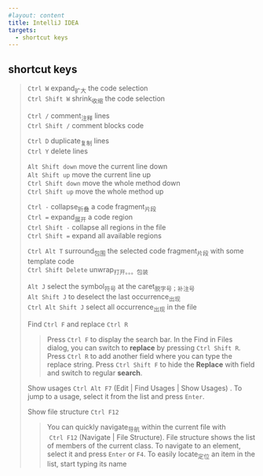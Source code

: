 ```yaml
---
#layout: content
title: IntelliJ IDEA
targets:
  - shortcut keys
---
```


## shortcut keys

> `Ctrl W` expand<sub>扩大</sub> the code selection \
> `Ctrl Shift W` shrink<sub>收缩</sub> the code selection
>
> `Ctrl /` comment<sub>注释</sub> lines \
> `Ctrl Shift /` comment blocks code
>
> `Ctrl D` duplicate<sub>复制</sub> lines \
> `Ctrl Y` delete lines
>
> `Alt Shift down` move the current line down \
> `Alt Shift up` move the current line up \
> `Ctrl Shift down` move the whole method down \
> `Ctrl Shift up` move the whole method up
>
> `Ctrl -` collapse<sub>折叠</sub> a code fragment<sub>片段</sub> \
> `Ctrl =` expand<sub>展开</sub> a code region \
> `Ctrl Shift -` collapse all regions in the file \
> `Ctrl Shift =` expand all available regions
>
> `Ctrl Alt T` surround<sub>包围</sub> the selected code fragment<sub>片段</sub> with some template code \
> `Ctrl Shift Delete` unwrap<sub>打开。。。包装</sub>
>
> `Alt J` select the symbol<sub>符号</sub> at the caret<sub>脱字号；补注号</sub> \
> `Alt Shift J` to deselect the last occurrence<sub>出现</sub> \
> `Ctrl Alt Shift J` select all occurrence<sub>出现</sub> in the file
>
> Find `Ctrl F` and replace `Ctrl R`
> > Press `Ctrl F` to display the search bar. In the Find in Files dialog, you can switch to **replace** by pressing `Ctrl Shift R`.\
> > Press `Ctrl R` to add another field where you can type the replace string. Press `Ctrl Shift F` to hide the **Replace** with field and switch to regular **search**.
>
> Show usages `Ctrl Alt F7` (Edit | Find Usages | Show Usages) . To jump to a usage, select it from the list and press `Enter`.
>
> Show file structure `Ctrl F12`
> > You can quickly navigate<sub>导航</sub> within the current file with  `Ctrl F12` (Navigate | File Structure).
> > File structure shows the list of members of the current class. To navigate to an element, select it and press `Enter` or `F4`.
> > To easily locate<sub>定位</sub> an item in the list, start typing its name

